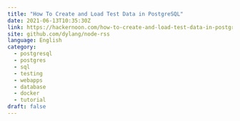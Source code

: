 ```yaml
---
title: "How To Create and Load Test Data in PostgreSQL"
date: 2021-06-13T10:35:30Z
link: https://hackernoon.com/how-to-create-and-load-test-data-in-postgresql-i41e353m?source=rss&utm_medium=RSS&utm_source=news.12bit.vn
site: github.com/dylang/node-rss
language: English
category:
  - postgresql
  - postgres
  - sql
  - testing
  - webapps
  - database
  - docker
  - tutorial
draft: false
---
```

